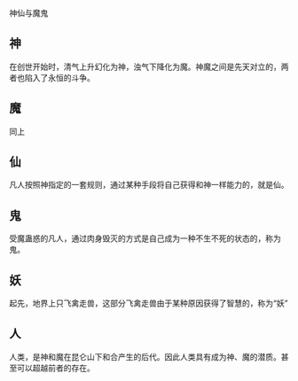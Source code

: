 神仙与魔鬼

## 神

在创世开始时，清气上升幻化为神，浊气下降化为魔。神魔之间是先天对立的，两者也陷入了永恒的斗争。

## 魔

同上

## 仙

凡人按照神指定的一套规则，通过某种手段将自己获得和神一样能力的，就是仙。

## 鬼

受魔蛊惑的凡人，通过肉身毁灭的方式是自己成为一种不生不死的状态的，称为鬼。

## 妖

起先，地界上只飞禽走兽，这部分飞禽走兽由于某种原因获得了智慧的，称为“妖”

## 人

人类，是神和魔在昆仑山下和合产生的后代。因此人类具有成为神、魔的潜质。甚至可以超越前者的存在。